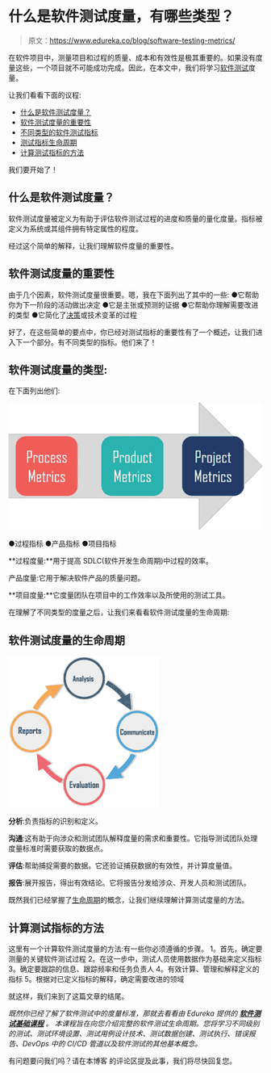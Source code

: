 # 什么是软件测试度量，有哪些类型？

> 原文：<https://www.edureka.co/blog/software-testing-metrics/>

在软件项目中，测量项目和过程的质量、成本和有效性是极其重要的。如果没有度量这些，一个项目就不可能成功完成。因此，在本文中，我们将学习[软件测试](https://www.edureka.co/blog/software-testing-tutorial/)度量。

让我们看看下面的议程:

*   [什么是软件测试度量？](#Whatissoftwaretestingmetrics?)
*   [软件测试度量的重要性](#Importanceofsoftwaretestingmetrics)
*   [不同类型的软件测试指标](#Differenttypesofsoftwaretestingmetrics)
*   [测试指标生命周期](#Testmetricslifecycle)
*   [计算测试指标的方法](#Methodtocalculatetestmetric)

我们要开始了！

## **什么是软件测试度量？**

软件测试度量被定义为有助于评估软件测试过程的进度和质量的量化度量。指标被定义为系统或其组件拥有特定属性的程度。

经过这个简单的解释，让我们理解软件度量的重要性。

## **软件测试度量的重要性**

由于几个因素，软件测试度量很重要。嗯，我在下面列出了其中的一些: ●它帮助你为下一阶段的活动做出决定 ●它是主张或预测的证据 ●它帮助你理解需要改进的类型 ●它简化了[决策](https://www.edureka.co/blog/decision-table-in-software-testing/)或技术变革的过程

好了，在这些简单的要点中，你已经对测试指标的重要性有了一个概述，让我们进入下一个部分。有不同类型的指标。他们来了！

## **软件测试度量的类型:**

在下面列出他们:

![Types of Software testing metrics- software testing metrics- Edureka](img/3a1e7cf225b55346bc8e3a80226d76f8.png)

●过程指标 ●产品指标 ●项目指标

**过程度量:**用于提高 SDLC(软件开发生命周期)中过程的效率。

产品度量:它用于解决软件产品的质量问题。

**项目度量:**它度量团队在项目中的工作效率以及所使用的测试工具。

在理解了不同类型的度量之后，让我们来看看软件测试度量的生命周期:

## 软件测试度量的生命周期

**![metrics life cycle - software testing metrics - edureka](img/0a16e009bc4c902aa53ecd137e120cb4.png)**

**分析**:负责指标的识别和定义。

**沟通**:这有助于向涉众和测试团队解释度量的需求和重要性。它指导测试团队处理度量标准时需要获取的数据点。

**评估**:帮助捕捉需要的数据。它还验证捕获数据的有效性，并计算度量值。

**报告**:展开报告，得出有效结论。它将报告分发给涉众、开发人员和测试团队。

既然我们已经掌握了[生命周期](https://www.edureka.co/blog/software-testing-life-cycle/)的概念，让我们继续理解计算测试度量的方法。

## **计算测试指标的方法**

这里有一个计算软件测试度量的方法:有一些你必须遵循的步骤。 1。首先，确定要测量的关键软件测试过程 2。在这一步中，测试人员使用数据作为基础来定义指标 3。确定要跟踪的信息、跟踪频率和任务负责人 4。有效计算、管理和解释定义的指标 5。根据对已定义指标的解释，确定需要改进的领域

就这样，我们来到了这篇文章的结尾。

*既然你已经了解了软件测试中的度量标准，那就去看看由* *Edureka 提供的* [***软件测试基础课程***](https://www.edureka.co/software-testing-fundamentals-training) *。* *本课程旨在向您介绍完整的软件测试生命周期。您将学习不同级别的测试、测试环境设置、测试用例设计技术、测试数据创建、测试执行、错误报告、DevOps 中的 CI/CD 管道以及软件测试的其他基本概念。*

有问题要问我们吗？请在本博客  的评论区提及此事，我们将尽快回复您。